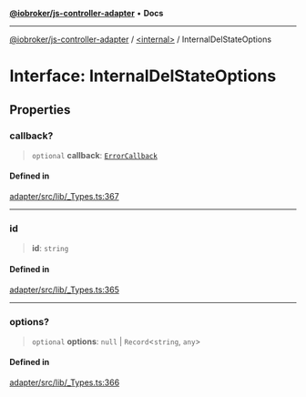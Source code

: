 [**@iobroker/js-controller-adapter**](../../README.md) • **Docs**

***

[@iobroker/js-controller-adapter](../../globals.md) / [\<internal\>](../README.md) / InternalDelStateOptions

# Interface: InternalDelStateOptions

## Properties

### callback?

> `optional` **callback**: [`ErrorCallback`](../type-aliases/ErrorCallback.md)

#### Defined in

[adapter/src/lib/\_Types.ts:367](https://github.com/ioBroker/ioBroker.js-controller/blob/98c8e13a2785a2eeac3b3ee2a60dcd41754c14ad/packages/adapter/src/lib/_Types.ts#L367)

***

### id

> **id**: `string`

#### Defined in

[adapter/src/lib/\_Types.ts:365](https://github.com/ioBroker/ioBroker.js-controller/blob/98c8e13a2785a2eeac3b3ee2a60dcd41754c14ad/packages/adapter/src/lib/_Types.ts#L365)

***

### options?

> `optional` **options**: `null` \| `Record`\<`string`, `any`\>

#### Defined in

[adapter/src/lib/\_Types.ts:366](https://github.com/ioBroker/ioBroker.js-controller/blob/98c8e13a2785a2eeac3b3ee2a60dcd41754c14ad/packages/adapter/src/lib/_Types.ts#L366)
